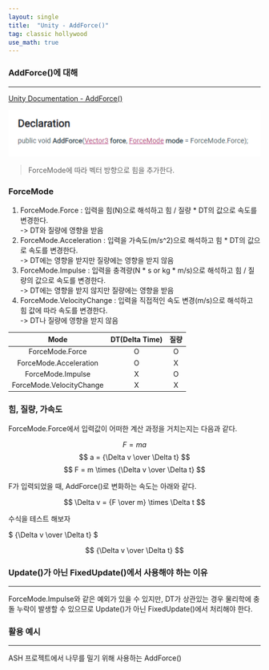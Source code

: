 ```yaml
---
layout: single
title:  "Unity - AddForce()"
tag: classic hollywood
use_math: true
---
```


### AddForce()에 대해
---

[Unity Documentation - AddForce()](https://docs.unity3d.com/ScriptReference/Rigidbody.AddForce.html)

![](/assets/images/unity/addforce.png)

> ForceMode에 따라 벡터 방향으로 힘을 추가한다.

### ForceMode

1. ForceMode.Force : 입력을 힘(N)으로 해석하고 힘 / 질량 * DT의 값으로 속도를 변경한다.  
   -> DT와 질량에 영향을 받음
2. ForceMode.Acceleration : 입력을 가속도(m/s^2)으로 해석하고 힘 * DT의 값으로 속도를 변경한다.  
   -> DT에는 영향을 받지만 질량에는 영향을 받지 않음
3. ForceMode.Impulse : 입력을 충격량(N * s or kg * m/s)으로 해석하고 힘 / 질량의 값으로 속도를 변경한다.  
   -> DT에는 영향을 받지 않지만 질량에는 영향을 받음
4. ForceMode.VelocityChange : 입력을 직접적인 속도 변경(m/s)으로 해석하고 힘 값에 따라 속도를 변경한다.  
   -> DT나 질량에 영향을 받지 않음  

| Mode | DT(Delta Time) | 질량 |
|:-----------------:|:----:|:----:|
| ForceMode.Force | O | O |
| ForceMode.Acceleration | O | X |
| ForceMode.Impulse | X | O |
| ForceMode.VelocityChange | X | X |

### 힘, 질량, 가속도

ForceMode.Force에서 입력값이 어떠한 계산 과정을 거치는지는 다음과 같다.

$$ F = ma $$
$$ a = {\Delta v \over \Delta t} $$
$$ F = m \times {\Delta v \over \Delta t} $$

F가 입력되었을 때, AddForce()로 변화하는 속도는 아래와 같다.

$$ \Delta v = {F \over m} \times \Delta t $$

수식을 테스트 해보자

<!-- inline -->
$ {\Delta v \over \Delta t} $

<!-- code block -->

$$
{\Delta v \over \Delta t}
$$

### Update()가 아닌 FixedUpdate()에서 사용해야 하는 이유
---

ForceMode.Impulse와 같은 예외가 있을 수 있지만, DT가 상관있는 경우 물리학에 충돌 누락이 발생할 수 있으므로 Update()가 아닌 FixedUpdate()에서 처리해야 한다.

### 활용 예시
---

ASH 프로젝트에서 나무를 밀기 위해 사용하는 AddForce()
